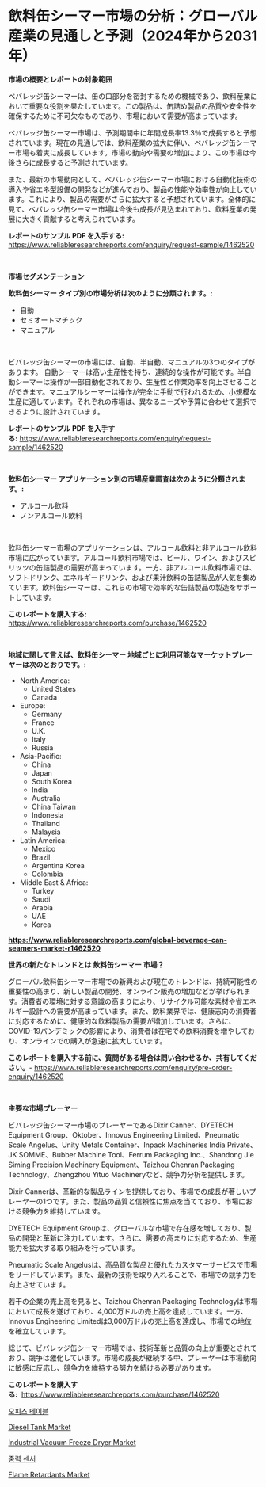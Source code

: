 <p><h1>飲料缶シーマー市場の分析：グローバル産業の見通しと予測（2024年から2031年）</h1></p><p><strong>市場の概要とレポートの対象範囲</strong></p>
<p><p>ベバレッジ缶シーマーは、缶の口部分を密封するための機械であり、飲料産業において重要な役割を果たしています。この製品は、缶詰め製品の品質や安全性を確保するために不可欠なものであり、市場において需要が高まっています。</p><p>ベバレッジ缶シーマー市場は、予測期間中に年間成長率13.3％で成長すると予想されています。現在の見通しでは、飲料産業の拡大に伴い、ベバレッジ缶シーマー市場も着実に成長しています。市場の動向や需要の増加により、この市場は今後さらに成長すると予測されています。</p><p>また、最新の市場動向として、ベバレッジ缶シーマー市場における自動化技術の導入や省エネ型設備の開発などが進んでおり、製品の性能や効率性が向上しています。これにより、製品の需要がさらに拡大すると予想されています。全体的に見て、ベバレッジ缶シーマー市場は今後も成長が見込まれており、飲料産業の発展に大きく貢献すると考えられています。</p></p>
<p><strong>レポートのサンプル PDF を入手する:</strong> <a href="https://www.reliableresearchreports.com/enquiry/request-sample/1462520">https://www.reliableresearchreports.com/enquiry/request-sample/1462520</a></p>
<p>&nbsp;</p>
<p><strong>市場セグメンテーション</strong></p>
<p><strong>飲料缶シーマー タイプ別の市場分析は次のように分類されます。:</strong></p>
<p><ul><li>自動</li><li>セミオートマチック</li><li>マニュアル</li></ul></p>
<p>&nbsp;</p>
<p><p>ビバレッジ缶シーマーの市場には、自動、半自動、マニュアルの3つのタイプがあります。 自動シーマーは高い生産性を持ち、連続的な操作が可能です。半自動シーマーは操作が一部自動化されており、生産性と作業効率を向上させることができます。マニュアルシーマーは操作が完全に手動で行われるため、小規模な生産に適しています。それぞれの市場は、異なるニーズや予算に合わせて選択できるように設計されています。</p></p>
<p><strong>レポートのサンプル PDF を入手する:</strong>&nbsp;<a href="https://www.reliableresearchreports.com/enquiry/request-sample/1462520">https://www.reliableresearchreports.com/enquiry/request-sample/1462520</a></p>
<p>&nbsp;</p>
<p><strong> 飲料缶シーマー アプリケーション別の市場産業調査は次のように分類されます。:</strong></p>
<p><ul><li>アルコール飲料</li><li>ノンアルコール飲料</li></ul></p>
<p>&nbsp;</p>
<p><p>飲料缶シーマー市場のアプリケーションは、アルコール飲料と非アルコール飲料市場に広がっています。アルコール飲料市場では、ビール、ワイン、およびスピリッツの缶詰製品の需要が高まっています。一方、非アルコール飲料市場では、ソフトドリンク、エネルギードリンク、および果汁飲料の缶詰製品が人気を集めています。飲料缶シーマーは、これらの市場で効率的な缶詰製品の製造をサポートしています。</p></p>
<p><strong>このレポートを購入する:</strong>&nbsp; <a href="https://www.reliableresearchreports.com/purchase/1462520">https://www.reliableresearchreports.com/purchase/1462520</a></p>
<p>&nbsp;</p>
<p><strong>地域に関して言えば、飲料缶シーマー 地域ごとに利用可能なマーケットプレーヤーは次のとおりです。:</strong></p>
<p><ul>
    <li>
        North America:
        <ul>
            <li>United States</li>
            <li>Canada</li>
        </ul>
    </li>
    <li>
        Europe:
        <ul>
            <li>Germany</li>
            <li>France</li>
            <li>U.K.</li>
            <li>Italy</li>
            <li>Russia</li>
        </ul>
    </li>
    <li>
        Asia-Pacific:
        <ul>
            <li>China</li>
            <li>Japan</li>
            <li>South Korea</li>
            <li>India</li>
            <li>Australia</li>
            <li>China Taiwan</li>
            <li>Indonesia</li>
            <li>Thailand</li>
            <li>Malaysia</li>
        </ul>
    </li>
    <li>
        Latin America:
        <ul>
            <li>Mexico</li>
            <li>Brazil</li>
            <li>Argentina Korea</li>
            <li>Colombia</li>
        </ul>
    </li>
    <li>
        Middle East & Africa:
        <ul>
            <li>Turkey</li>
            <li>Saudi</li>
            <li>Arabia</li>
            <li>UAE</li>
            <li>Korea</li>
        </ul>
    </li>
    </ul></p>
<p><strong><a href="https://www.reliableresearchreports.com/global-beverage-can-seamers-market-r1462520">https://www.reliableresearchreports.com/global-beverage-can-seamers-market-r1462520</a></strong>&nbsp;</p>
<p><strong>世界の新たなトレンドとは 飲料缶シーマー 市場？</strong></p>
<p><p>グローバル飲料缶シーマー市場での新興および現在のトレンドは、持続可能性の重要性の高まり、新しい製品の開発、オンライン販売の増加などが挙げられます。消費者の環境に対する意識の高まりにより、リサイクル可能な素材や省エネルギー設計への需要が高まっています。また、飲料業界では、健康志向の消費者に対応するために、健康的な飲料製品の需要が増加しています。さらに、COVID-19パンデミックの影響により、消費者は在宅での飲料消費を増やしており、オンラインでの購入が急速に拡大しています。</p></p>
<p><strong>このレポートを購入する前に、質問がある場合は問い合わせるか、共有してください。</strong>- <a href="https://www.reliableresearchreports.com/enquiry/pre-order-enquiry/1462520">https://www.reliableresearchreports.com/enquiry/pre-order-enquiry/1462520</a></p>
<p>&nbsp;</p>
<p><strong>主要な市場プレーヤー</strong></p>
<p><p>ビバレッジ缶シーマー市場のプレーヤーであるDixir Canner、DYETECH Equipment Group、Oktober、Innovus Engineering Limited、Pneumatic Scale Angelus、Unity Metals Container、Inpack Machineries India Private、JK SOMME、Bubber Machine Tool、Ferrum Packaging Inc.、Shandong Jie Siming Precision Machinery Equipment、Taizhou Chenran Packaging Technology、Zhengzhou Yituo Machineryなど、競争力分析を提供します。</p><p>Dixir Cannerは、革新的な製品ラインを提供しており、市場での成長が著しいプレーヤーの1つです。また、製品の品質と信頼性に焦点を当てており、市場における競争力を維持しています。</p><p>DYETECH Equipment Groupは、グローバルな市場で存在感を増しており、製品の開発と革新に注力しています。さらに、需要の高まりに対応するため、生産能力を拡大する取り組みを行っています。</p><p>Pneumatic Scale Angelusは、高品質な製品と優れたカスタマーサービスで市場をリードしています。また、最新の技術を取り入れることで、市場での競争力を向上させています。</p><p>若干の企業の売上高を見ると、Taizhou Chenran Packaging Technologyは市場において成長を遂げており、4,000万ドルの売上高を達成しています。一方、Innovus Engineering Limitedは3,000万ドルの売上高を達成し、市場での地位を確立しています。</p><p>総じて、ビバレッジ缶シーマー市場では、技術革新と品質の向上が重要とされており、競争は激化しています。市場の成長が継続する中、プレーヤーは市場動向に敏感に反応し、競争力を維持する努力を続ける必要があります。</p></p>
<p><strong>このレポートを購入する:</strong>&nbsp;&nbsp;<a href="https://www.reliableresearchreports.com/purchase/1462520">https://www.reliableresearchreports.com/purchase/1462520</a></p>
<p><p><a href="https://medium.com/@douglasvasquez626/%EC%82%AC%EB%AC%B4%EC%8B%A4-%ED%85%8C%EC%9D%B4%EB%B8%94-%EC%8B%9C%EC%9E%A5-%EC%A1%B0%EC%82%AC-%EB%B3%B4%EA%B3%A0%EC%84%9C-%EA%B7%B8-%EC%97%AD%EC%82%AC-%EB%B0%8F-2024%EB%85%84%EB%B6%80%ED%84%B0-2031%EB%85%84%EA%B9%8C%EC%A7%80%EC%9D%98-%EC%98%88%EC%B8%A1-6a7c6642bacd">오피스 테이블</a></p><p><a href="https://github.com/gdfhhhj/Market-Research-Report-List-4/blob/main/diesel-tank-market.md">Diesel Tank Market</a></p><p><a href="https://www.linkedin.com/pulse/industrial-vacuum-freeze-dryer-market-provides-detailed-segmentation-acehe?trackingId=QZC79sjEL4JbGO%2BBPXmlbA%3D%3D">Industrial Vacuum Freeze Dryer Market</a></p><p><a href="https://github.com/Howaoole34545/Market-Research-Report-List-1/blob/main/431402227774.md">중력 센서</a></p><p><a href="https://issuu.com/reportprime-2/docs/flame-retardants-market-size-2030.pptx">Flame Retardants Market</a></p></p>